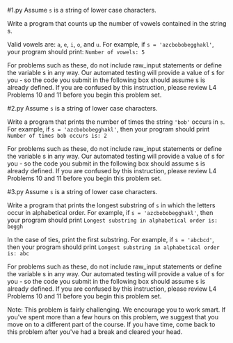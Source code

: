 #1.py
Assume `s` is a string of lower case characters.

Write a program that counts up the number of vowels contained in the string s.

Valid vowels are: `a`, `e`, `i`, `o`, and `u`. For example, if `s = 'azcbobobegghakl'`, your program should print:
`Number of vowels: 5`

For problems such as these, do not include raw_input statements or define the variable s in any way. Our automated testing will provide a value of s for you - so the code you submit in the following box should assume s is already defined. If you are confused by this instruction, please review L4 Problems 10 and 11 before you begin this problem set.

#2.py
Assume `s` is a string of lower case characters.

Write a program that prints the number of times the string `'bob'` occurs in `s`. For example, if `s = 'azcbobobegghakl'`, then your program should print
`Number of times bob occurs is: 2`

For problems such as these, do not include raw_input statements or define the variable s in any way. Our automated testing will provide a value of s for you - so the code you submit in the following box should assume s is already defined. If you are confused by this instruction, please review L4 Problems 10 and 11 before you begin this problem set.

#3.py
Assume `s` is a string of lower case characters.

Write a program that prints the longest substring of `s` in which the letters occur in alphabetical order. For example, if `s = 'azcbobobegghakl'`, then your program should print
`Longest substring in alphabetical order is: beggh`

In the case of ties, print the first substring. For example, if `s = 'abcbcd'`, then your program should print
`Longest substring in alphabetical order is: abc`

For problems such as these, do not include raw_input statements or define the variable s in any way. Our automated testing will provide a value of s for you - so the code you submit in the following box should assume s is already defined. If you are confused by this instruction, please review L4 Problems 10 and 11 before you begin this problem set.

Note: This problem is fairly challenging. We encourage you to work smart. If you've spent more than a few hours on this problem, we suggest that you move on to a different part of the course. If you have time, come back to this problem after you've had a break and cleared your head.

